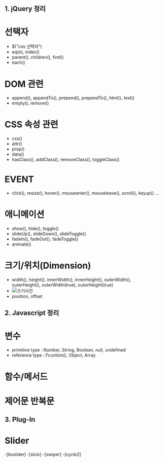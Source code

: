 ## 1. jQuery 정리
# 선택자 
- $("css 선택자")
- eq(n), index() 
- parent(), children(), find()
- each()

# DOM 관련
- append(), appendTo(), prepend(), prependTo(), html(), text()
- empty(), remove()

# CSS 속성 관련
- css()
- attr()
- prop()
- data() 
- hasClass(), addClass(), removeClass(), toggleClass()

# EVENT
- click(), resize(), hover(), mouseenter(), mouseleave(), scroll(), keyup() ... 

# 애니메이션
- show(), hide(), toggle()
- slideUp(), slideDown(), slideToggle()
- fadeIn(), fadeOut(), fadeToggle()
- animate()

# 크기/위치(Dimension)
- width(), height(), innerWidth(), innerHeight(), outerWidth(), outerHeight(), outerWidth(true), outerHeight(true)
- ![크기사진](https://eeong-cdn.web.app/md/img_jquerydim.gif)
- position, offset

## 2. Javascript 정리
# 변수
- primitive type : Number, String, Boolean, null, undefined
- reference type : Fcuntion(), Object, Array

# 함수/메서드

# 제어문 반복문


## 3. Plug-In

# Slider
-[bxslider]
-[slick]
-[swiper]
-[cycle2]

